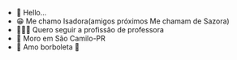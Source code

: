 - 🦋 Hello...
- 😁 Me chamo Isadora(amigos próximos
Me chamam de Sazora)
- 👩🏼‍🏫 Quero seguir a profissão de professora
- 🌾 Moro em São Camilo-PR
- 🦋 Amo borboleta 🦋 
